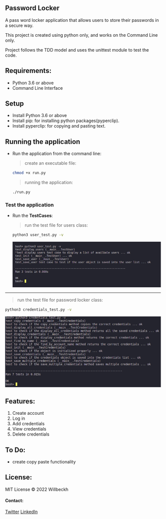 ## Password Locker

A pass word locker application that allows users to store their passwords in a secure way.

This project is created using python only, and works on the Command Line only.

Project follows the TDD model and uses the unittest module to test the code.

## Requirements:

- Python 3.6 or above
- Command Line Interface

## Setup

- Install Python 3.6 or above
- Install pip: for installing python packages(pyperclip).
- Install pyperclip: for copying and pasting text.

## Running the application

- Run the application from the command line:
  > create an executable file:
  ```bash
  chmod +x run.py
  ```
  > running the application:
  ```bash
  ./run.py
  ```

### Test the application

- Run the **TestCases**:
  > run the test file for users class:
  ```bash
  python3 user_test.py -v
  ```
  ![user class tests](assets/user_tests.png)

    
---
  > run the test file for password locker class:
  ```bash
  python3 credentials_test.py -v
  ```

![password locker class tests](assets/pockets_tests.png)

## Features:
1. Create account
2. Log in
3. Add credentials
4. View credentials
5. Delete credentials

## To Do:
- create copy paste functionality

## License:
MIT License &copy; 2022 Willbeckh

#### Contact:
[Twitter](https://twitter.com/billyndirangu)
[LinkedIn](https://www.linkedin.com/in/willbeckh-ndirangu/)